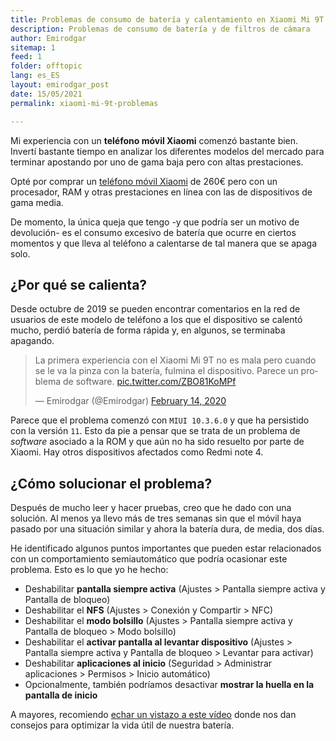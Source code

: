 ```yaml
---
title: Problemas de consumo de batería y calentamiento en Xiaomi Mi 9T
description: Problemas de consumo de batería y de filtros de cámara
author: Emirodgar
sitemap: 1
feed: 1
folder: offtopic
lang: es_ES
layout: emirodgar_post
date: 15/05/2021
permalink: xiaomi-mi-9t-problemas

---
```


Mi experiencia con un **teléfono móvil Xiaomi** comenzó bastante bien. Invertí bastante tiempo en analizar los diferentes modelos del mercado para terminar apostando por uno de gama baja pero con altas prestaciones. 

Opté por comprar un [teléfono móvil Xiaomi](telefono-movil) de 260€ pero con un procesador, RAM y otras prestaciones en línea con las de dispositivos de gama media.

De momento, la única queja que tengo -y que podría ser un motivo de devolución- es el consumo excesivo de batería que ocurre en ciertos momentos y que lleva al teléfono a calentarse de tal manera que se apaga solo.

## ¿Por qué se calienta?

Desde octubre de 2019 se pueden encontrar comentarios en la red de usuarios de este modelo de teléfono a los que el dispositivo se calentó mucho, perdió batería de forma rápida y, en algunos, se terminaba apagando.

<blockquote class="twitter-tweet"><p lang="es" dir="ltr">La primera experiencia con el Xiaomi Mi 9T no es mala pero cuando se le va la pinza con la batería, fulmina el dispositivo. Parece un problema de software. <a href="https://t.co/ZBO81KoMPf">pic.twitter.com/ZBO81KoMPf</a></p>&mdash; Emirodgar (@Emirodgar) <a href="https://twitter.com/Emirodgar/status/1228252540929814528?ref_src=twsrc%5Etfw">February 14, 2020</a></blockquote> <script async src="https://platform.twitter.com/widgets.js" charset="utf-8"></script>

Parece que el problema comenzó con `MIUI 10.3.6.0` y que ha persistido con la versión `11`. Esto da pie a pensar que se trata de un problema de *software* asociado a la ROM y que aún no ha sido resuelto por parte de Xiaomi. Hay otros dispositivos afectados como Redmi note 4.

## ¿Cómo solucionar el problema?

Después de mucho leer y hacer pruebas, creo que he dado con una solución. Al menos ya llevo más de tres semanas sin que el móvil haya pasado por una situación similar y ahora la batería dura, de media, dos días.

He identificado algunos puntos importantes que pueden estar relacionados con un comportamiento semiautomático que podría ocasionar este problema. Esto es lo que yo he hecho:

- Deshabilitar **pantalla siempre activa** (Ajustes > Pantalla siempre activa y Pantalla de bloqueo)
- Deshabilitar el **NFS** (Ajustes > Conexión y Compartir > NFC)
- Deshabilitar el **modo bolsillo** (Ajustes > Pantalla siempre activa y Pantalla de bloqueo > Modo bolsillo)
- Deshabilitar el **activar pantalla al levantar dispositivo** (Ajustes > Pantalla siempre activa y Pantalla de bloqueo > Levantar para activar)
- Deshabilitar **aplicaciones al inicio** (Seguridad > Administrar aplicaciones > Permisos > Inicio automático) 
- Opcionalmente, también podríamos desactivar **mostrar la huella en la pantalla de inicio**

A mayores, recomiendo [echar un vistazo a este vídeo](https://www.youtube.com/watch?v=Kjyucud0fzA&feature=emb_logo) donde nos dan consejos para optimizar la vida útil de nuestra batería.
<!--stackedit_data:
eyJoaXN0b3J5IjpbMTAxMzE0NzIwMiw3ODE4MDYyNjYsMTQ3MD
A0OTk2OCwtMTEyNDcwNDEzOCwtMTcwNTc5NjY5OCwzNTYwOTQz
NV19
-->